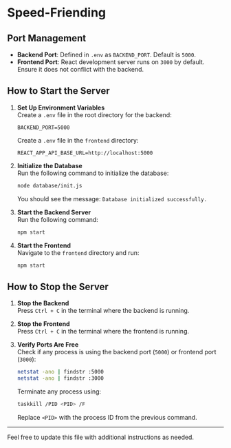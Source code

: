 # Speed-Friending

## Port Management

- **Backend Port**: Defined in `.env` as `BACKEND_PORT`. Default is `5000`.
- **Frontend Port**: React development server runs on `3000` by default. Ensure it does not conflict with the backend.

## How to Start the Server

1. **Set Up Environment Variables**  
   Create a `.env` file in the root directory for the backend:
   ```plaintext
   BACKEND_PORT=5000
   ```
   Create a `.env` file in the `frontend` directory:
   ```plaintext
   REACT_APP_API_BASE_URL=http://localhost:5000
   ```

2. **Initialize the Database**  
   Run the following command to initialize the database:
   ```bash
   node database/init.js
   ```
   You should see the message: `Database initialized successfully.`

3. **Start the Backend Server**  
   Run the following command:
   ```bash
   npm start
   ```

4. **Start the Frontend**  
   Navigate to the `frontend` directory and run:
   ```bash
   npm start
   ```

## How to Stop the Server

1. **Stop the Backend**  
   Press `Ctrl + C` in the terminal where the backend is running.

2. **Stop the Frontend**  
   Press `Ctrl + C` in the terminal where the frontend is running.

3. **Verify Ports Are Free**  
   Check if any process is using the backend port (`5000`) or frontend port (`3000`):
   ```bash
   netstat -ano | findstr :5000
   netstat -ano | findstr :3000
   ```
   Terminate any process using:
   ```bash
   taskkill /PID <PID> /F
   ```
   Replace `<PID>` with the process ID from the previous command.

---

Feel free to update this file with additional instructions as needed.